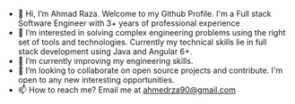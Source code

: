 - 👋 Hi, I’m Ahmad Raza. Welcome to my Github Profile. I'm a Full stack Software Engineer with 3+ years of professional experience
- 👀 I’m interested in solving complex engineering problems using the right set of tools and technologies. Currently my technical skills lie in full stack development using Java and Angular 6+.
- 🌱 I’m currently improving my engineering skills.
- 💞️ I’m looking to collaborate on open source projects and contribute. I'm open to any new interesting opportunities.
- 📫 How to reach me? Email me at ahmedrza90@gmail.com

<!---
ahmadraza009/ahmadraza009 is a ✨ special ✨ repository because its `README.md` (this file) appears on your GitHub profile.
You can click the Preview link to take a look at your changes.
--->
